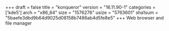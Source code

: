+++
draft = false
title = "konqueror"
version = "16.11.90-1"
categories = ['kde5']
arch = "x86_64"
size = "1576276"
usize = "5763601"
sha1sum = "5baefe3dbd9b64d9025d08158b7486ab4d5fe8e5"
+++
Web browser and file manager